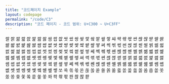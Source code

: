 ```yaml
---
title: "코드페이지 Example"
layout: codepage
permalink: "/code/C3"
description: "코드 페이지 - 코드 범위: U+C300 ~ U+C3FF"
---
```


<span class="character">쌀</span>
<span class="character">쌁</span>
<span class="character">쌂</span>
<span class="character">쌃</span>
<span class="character">쌄</span>
<span class="character">쌅</span>
<span class="character">쌆</span>
<span class="character">쌇</span>
<span class="character">쌈</span>
<span class="character">쌉</span>
<span class="character">쌊</span>
<span class="character">쌋</span>
<span class="character">쌌</span>
<span class="character">쌍</span>
<span class="character">쌎</span>
<span class="character">쌏</span>
<span class="character">쌐</span>
<span class="character">쌑</span>
<span class="character">쌒</span>
<span class="character">쌓</span>
<span class="code tofu"></span>
<span class="code tofu"></span>
<span class="code tofu"></span>
<span class="code tofu"></span>
<span class="code tofu"></span>
<span class="code tofu"></span>
<span class="code tofu"></span>
<span class="code tofu"></span>
<span class="code tofu"></span>
<span class="code tofu"></span>
<span class="code tofu"></span>
<span class="code tofu"></span>
<span class="code tofu"></span>
<span class="code tofu"></span>
<span class="code tofu"></span>
<span class="code tofu"></span>
<span class="code tofu"></span>
<span class="code tofu"></span>
<span class="code tofu"></span>
<span class="code tofu"></span>
<span class="code tofu"></span>
<span class="code tofu"></span>
<span class="code tofu"></span>
<span class="code tofu"></span>
<span class="code tofu"></span>
<span class="code tofu"></span>
<span class="code tofu"></span>
<span class="code tofu"></span>
<span class="character">쌰</span>
<span class="character">쌱</span>
<span class="character">쌲</span>
<span class="character">쌳</span>
<span class="character">쌴</span>
<span class="character">쌵</span>
<span class="character">쌶</span>
<span class="character">쌷</span>
<span class="character">쌸</span>
<span class="character">쌹</span>
<span class="character">쌺</span>
<span class="character">쌻</span>
<span class="character">쌼</span>
<span class="character">쌽</span>
<span class="character">쌾</span>
<span class="character">쌿</span>
<span class="character">썀</span>
<span class="character">썁</span>
<span class="character">썂</span>
<span class="character">썃</span>
<span class="character">썄</span>
<span class="character">썅</span>
<span class="character">썆</span>
<span class="character">썇</span>
<span class="character">썈</span>
<span class="character">썉</span>
<span class="character">썊</span>
<span class="character">썋</span>
<span class="code tofu"></span>
<span class="code tofu"></span>
<span class="code tofu"></span>
<span class="code tofu"></span>
<span class="code tofu"></span>
<span class="code tofu"></span>
<span class="code tofu"></span>
<span class="code tofu"></span>
<span class="code tofu"></span>
<span class="code tofu"></span>
<span class="code tofu"></span>
<span class="code tofu"></span>
<span class="code tofu"></span>
<span class="code tofu"></span>
<span class="code tofu"></span>
<span class="code tofu"></span>
<span class="code tofu"></span>
<span class="code tofu"></span>
<span class="code tofu"></span>
<span class="code tofu"></span>
<span class="code tofu"></span>
<span class="code tofu"></span>
<span class="code tofu"></span>
<span class="code tofu"></span>
<span class="code tofu"></span>
<span class="code tofu"></span>
<span class="code tofu"></span>
<span class="code tofu"></span>
<span class="character">써</span>
<span class="character">썩</span>
<span class="character">썪</span>
<span class="character">썫</span>
<span class="character">썬</span>
<span class="character">썭</span>
<span class="character">썮</span>
<span class="character">썯</span>
<span class="character">썰</span>
<span class="character">썱</span>
<span class="character">썲</span>
<span class="character">썳</span>
<span class="character">썴</span>
<span class="character">썵</span>
<span class="character">썶</span>
<span class="character">썷</span>
<span class="character">썸</span>
<span class="character">썹</span>
<span class="character">썺</span>
<span class="character">썻</span>
<span class="character">썼</span>
<span class="character">썽</span>
<span class="character">썾</span>
<span class="character">썿</span>
<span class="character">쎀</span>
<span class="character">쎁</span>
<span class="character">쎂</span>
<span class="character">쎃</span>
<span class="character">쎄</span>
<span class="character">쎅</span>
<span class="character">쎆</span>
<span class="character">쎇</span>
<span class="character">쎈</span>
<span class="character">쎉</span>
<span class="character">쎊</span>
<span class="character">쎋</span>
<span class="character">쎌</span>
<span class="character">쎍</span>
<span class="character">쎎</span>
<span class="character">쎏</span>
<span class="character">쎐</span>
<span class="character">쎑</span>
<span class="character">쎒</span>
<span class="character">쎓</span>
<span class="character">쎔</span>
<span class="character">쎕</span>
<span class="character">쎖</span>
<span class="character">쎗</span>
<span class="character">쎘</span>
<span class="character">쎙</span>
<span class="character">쎚</span>
<span class="character">쎛</span>
<span class="character">쎜</span>
<span class="character">쎝</span>
<span class="character">쎞</span>
<span class="character">쎟</span>
<span class="character">쎠</span>
<span class="character">쎡</span>
<span class="character">쎢</span>
<span class="character">쎣</span>
<span class="character">쎤</span>
<span class="character">쎥</span>
<span class="character">쎦</span>
<span class="character">쎧</span>
<span class="character">쎨</span>
<span class="character">쎩</span>
<span class="character">쎪</span>
<span class="character">쎫</span>
<span class="character">쎬</span>
<span class="character">쎭</span>
<span class="character">쎮</span>
<span class="character">쎯</span>
<span class="character">쎰</span>
<span class="character">쎱</span>
<span class="character">쎲</span>
<span class="character">쎳</span>
<span class="character">쎴</span>
<span class="character">쎵</span>
<span class="character">쎶</span>
<span class="character">쎷</span>
<span class="character">쎸</span>
<span class="character">쎹</span>
<span class="character">쎺</span>
<span class="character">쎻</span>
<span class="character">쎼</span>
<span class="character">쎽</span>
<span class="character">쎾</span>
<span class="character">쎿</span>
<span class="character">쏀</span>
<span class="character">쏁</span>
<span class="character">쏂</span>
<span class="character">쏃</span>
<span class="character">쏄</span>
<span class="character">쏅</span>
<span class="character">쏆</span>
<span class="character">쏇</span>
<span class="character">쏈</span>
<span class="character">쏉</span>
<span class="character">쏊</span>
<span class="character">쏋</span>
<span class="character">쏌</span>
<span class="character">쏍</span>
<span class="character">쏎</span>
<span class="character">쏏</span>
<span class="character">쏐</span>
<span class="character">쏑</span>
<span class="character">쏒</span>
<span class="character">쏓</span>
<span class="character">쏔</span>
<span class="character">쏕</span>
<span class="character">쏖</span>
<span class="character">쏗</span>
<span class="character">쏘</span>
<span class="character">쏙</span>
<span class="character">쏚</span>
<span class="character">쏛</span>
<span class="character">쏜</span>
<span class="character">쏝</span>
<span class="character">쏞</span>
<span class="character">쏟</span>
<span class="character">쏠</span>
<span class="character">쏡</span>
<span class="character">쏢</span>
<span class="character">쏣</span>
<span class="character">쏤</span>
<span class="character">쏥</span>
<span class="character">쏦</span>
<span class="character">쏧</span>
<span class="character">쏨</span>
<span class="character">쏩</span>
<span class="character">쏪</span>
<span class="character">쏫</span>
<span class="character">쏬</span>
<span class="character">쏭</span>
<span class="character">쏮</span>
<span class="character">쏯</span>
<span class="character">쏰</span>
<span class="character">쏱</span>
<span class="character">쏲</span>
<span class="character">쏳</span>
<span class="character">쏴</span>
<span class="character">쏵</span>
<span class="character">쏶</span>
<span class="character">쏷</span>
<span class="character">쏸</span>
<span class="character">쏹</span>
<span class="character">쏺</span>
<span class="character">쏻</span>
<span class="code tofu"></span>
<span class="code tofu"></span>
<span class="code tofu"></span>
<span class="code tofu"></span>